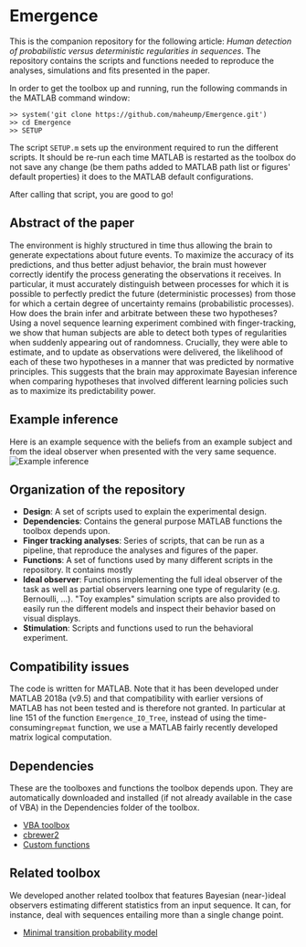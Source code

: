 # Emergence

This is the companion repository for the following article: *Human detection of probabilistic versus deterministic regularities in sequences*. The repository contains the scripts and functions needed to reproduce the analyses, simulations and fits presented in the paper.

In order to get the toolbox up and running, run the following commands in the MATLAB command window:

```
>> system('git clone https://github.com/maheump/Emergence.git')
>> cd Emergence
>> SETUP
```

The script ```SETUP.m``` sets up the environment required to run the different scripts. It should be re-run each time MATLAB is restarted as the toolbox do not save any change (be them paths added to MATLAB path list or figures' default properties) it does to the MATLAB default configurations.

After calling that script, you are good to go!

## Abstract of the paper

The environment is highly structured in time thus allowing the brain to generate expectations about future events. To maximize the accuracy of its predictions, and thus better adjust behavior, the brain must however correctly identify the process generating the observations it receives. In particular, it must accurately distinguish between processes for which it is possible to perfectly predict the future (deterministic processes) from those for which a certain degree of uncertainty remains (probabilistic processes). How does the brain infer and arbitrate between these two hypotheses? Using a novel sequence learning experiment combined with finger-tracking, we show that human subjects are able to detect both types of regularities when suddenly appearing out of randomness. Crucially, they were able to estimate, and to update as observations were delivered, the likelihood of each of these two hypotheses in a manner that was predicted by normative principles. This suggests that the brain may approximate Bayesian inference when comparing hypotheses that involved different learning policies such as to maximize its predictability power.

## Example inference

Here is an example sequence with the beliefs from an example subject and from the ideal observer when presented with the very same sequence.
![Example inference](https://github.com/maheump/Emergence/blob/initialdev/Finger%20tracking%20analyses/figs/F_M.gif)

## Organization of the repository

* **Design**: A set of scripts used to explain the experimental design.
* **Dependencies**: Contains the general purpose MATLAB functions the toolbox depends upon.
* **Finger tracking analyses**: Series of scripts, that can be run as a pipeline, that reproduce the analyses and figures of the paper.
* **Functions**: A set of functions used by many different scripts in the repository. It contains mostly
* **Ideal observer**: Functions implementing the full ideal observer of the task as well as partial observers learning one type of regularity (e.g. Bernoulli, ...). "Toy examples" simulation scripts are also provided to easily run the different models and inspect their behavior based on visual displays.
* **Stimulation**: Scripts and functions used to run the behavioral experiment.

## Compatibility issues

The code is written for MATLAB. Note that it has been developed under MATLAB 2018a (v9.5) and that compatibility with earlier versions of MATLAB has not been tested and is therefore not granted. In particular at line 151 of the function ```Emergence_IO_Tree```, instead of using the time-consuming```repmat``` function, we use a MATLAB fairly recently developed matrix logical computation.

## Dependencies

These are the toolboxes and functions the toolbox depends upon. They are automatically downloaded and installed (if not already available in the case of VBA) in the Dependencies folder of the toolbox.

* [VBA toolbox](http://mbb-team.github.io/VBA-toolbox/)
* [cbrewer2](https://github.com/maheump/matlab/)
* [Custom functions](https://github.com/maheump/matlab/)

## Related toolbox

We developed another related toolbox that features Bayesian (near-)ideal observers estimating different statistics from an input sequence. It can, for instance, deal with sequences entailing more than a single change point.

* [Minimal transition probability model](https://github.com/florentmeyniel/MinimalTransitionProbsModel)
